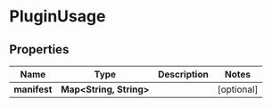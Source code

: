 

# PluginUsage


## Properties

| Name | Type | Description | Notes |
|------------ | ------------- | ------------- | -------------|
|**manifest** | **Map&lt;String, String&gt;** |  |  [optional] |



